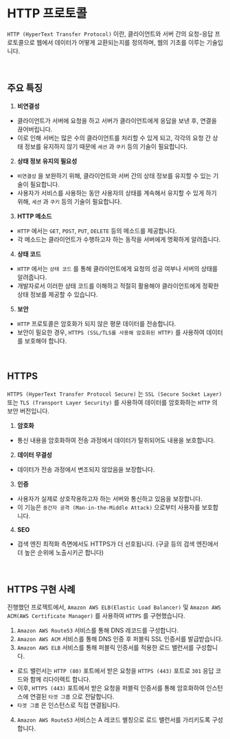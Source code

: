# HTTP 프로토콜

`HTTP (HyperText Transfer Protocol)` 이란, 클라이언트와 서버 간의 요청-응답 프로토콜으로 웹에서 데이터가 어떻게 
교환되는지를 정의하며, 웹의 기초를 이루는 기술입니다.

<br>

## 주요 특징

1. **비연결성**
  - 클라이언트가 서버에 요청을 하고 서버가 클라이언트에게 응답을 보낸 후, 연결을 끊어버립니다.
  - 이로 인해 서버는 많은 수의 클라이언트를 처리할 수 있게 되고, 각각의 요청 간 상태 정보를 유지하지 않기 때문에
  `세션` 과 `쿠키` 등의 기술이 필요합니다.

2. **상태 정보 유지의 필요성**
  - `비연결성` 을 보완하기 위해, 클라이언트와 서버 간의 상태 정보를 유지할 수 있는 기술이 필요합니다.
  - 사용자가 서비스를 사용하는 동안 사용자의 상태를 계속해서 유지할 수 있게 하기 위해, `세션` 과 `쿠키` 등의 기술이 필요합니다.

3. **HTTP 메소드**
  - `HTTP` 에서는 `GET`, `POST`, `PUT`, `DELETE` 등의 메소드를 제공합니다.
  - 각 메소드는 클라이언트가 수행하고자 하는 동작을 서버에게 명확하게 알려줍니다.

4. **상태 코드**
  - `HTTP` 에서는 `상태 코드` 를 통해 클라이언트에게 요청의 성공 여부나 서버의 상태를 알려줍니다.
  - 개발자로서 이러한 상태 코드를 이해하고 적절히 활용해야 클라이언트에게 정확한 상태 정보를 제공할 수 있습니다.

5. **보안**
  - `HTTP` 프로토콜은 암호화가 되지 않은 평문 데이터를 전송합니다.
  - 보안이 필요한 경우, `HTTPS (SSL/TLS를 사용해 암호화된 HTTP)` 를 사용하여 데이터를 보호해야 합니다.

<br>

## HTTPS

`HTTPS (HyperText Transfer Protocol Secure)` 는 `SSL (Secure Socket Layer)` 또는 `TLS (Transport Layer Security)` 를 사용하여
데이터를 암호화하는 `HTTP` 의 보안 버전입니다.

1. **암호화**
  - 통신 내용을 암호화하여 전송 과정에서 데이터가 탈취되어도 내용을 보호합니다.

2. **데이터 무결성**
  - 데이터가 전송 과정에서 변조되지 않았음을 보장합니다.

3. **인증**
  - 사용자가 실제로 상호작용하고자 하는 서버와 통신하고 있음을 보장합니다.
  - 이 기능은 `중간자 공격 (Man-in-the-Middle Attack)` 으로부터 사용자를 보호합니다.

4. **SEO**
  - 검색 엔진 최적화 측면에서도 HTTPS가 더 선호됩니다. (구글 등의 검색 엔진에서 더 높은 순위에 노출시키곤 합니다)

<br>

## HTTPS 구현 사례

진행했던 프로젝트에서, `Amazon AWS ELB(Elastic Load Balancer)` 및 `Amazon AWS ACM(AWS Certificate Manager)` 를 사용하여 `HTTPS` 를 구현했습니다.

1. `Amazon AWS Route53` 서비스를 통해 DNS 레코드를 구성합니다.
2. `Amazon AWS ACM` 서비스를 통해 DNS 인증 후 퍼블릭 SSL 인증서를 발급받습니다.
3. `Amazon AWS ELB` 서비스를 통해 퍼블릭 인증서를 적용한 로드 밸런서를 구성합니다.
  - 로드 밸런서는 `HTTP (80)` 포트에서 받은 요청을 `HTTPS (443)` 포트로 `301` 응답 코드와 함께 리다이렉트 합니다.
  - 이후, `HTTPS (443)` 포트에서 받은 요청을 퍼블릭 인증서를 통해 암호화하여 인스턴스에 연결된 `타겟 그룹` 으로 전달합니다.
  - `타겟 그룹` 은 인스턴스로 직접 연결됩니다.
4. `Amazon AWS Route53` 서비스는 A 레코드 별칭으로 로드 밸런서를 가리키도록 구성합니다.